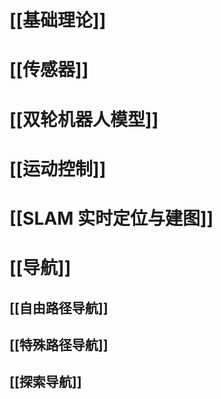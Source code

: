 # [[基础理论]]

# [[传感器]]

# [[双轮机器人模型]]

# [[运动控制]]

# [[SLAM 实时定位与建图]]

# [[导航]]

## [[自由路径导航]]

## [[特殊路径导航]]

## [[探索导航]]
